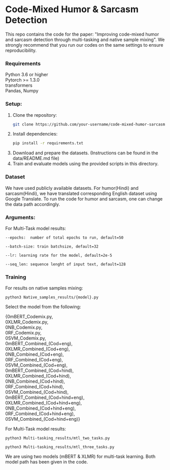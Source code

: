 # Code-Mixed Humor & Sarcasm Detection

This repo contains the code for the paper: "Improving code-mixed humor and sarcasm detection through multi-tasking
and native sample mixing". We strongly recommend that you run our codes on the same settings to ensure reproducibility. 

### Requirements

Python 3.6 or higher <br>
Pytorch >= 1.3.0 <br>
transformers  <br>
Pandas, Numpy <br>

### Setup:
1. Clone the repository:
   ```bash
   git clone https://github.com/your-username/code-mixed-humor-sarcasm-detection.git
   ```
2. Install dependencies:
   ```bash
   pip install -r requirements.txt
   ```
3. Download and prepare the datasets. (Instructions can be found in the data/README.md file)
4. Train and evaluate models using the provided scripts in this directory.

### Dataset

We have used publicly  available datasets. For humor(Hindi) and sarcasm(Hindi), we have translated corresponding English dataset using Google Translate. To run the code for humor and sarcasm, one can change the data path accordingly.

### Arguments:

For Multi-Task model results:

```
--epochs:  number of total epochs to run, default=50

--batch-size: train batchsize, default=32

--lr: learning rate for the model, default=2e-5

--seq_len: sequence lenght of input text, default=128
```

### Training
 For results on native samples mixing:

```
python3 Native_samples_results/{model}.py
```
Select the model from the following:

{0mBERT_Codemix.py, <br> 0XLMR_Codemix.py, <br> 0NB_Codemix.py, <br> 0RF_Codemix.py, <br> 0SVM_Codemix.py, <br> 0mBERT_Combined_(Cod+eng), <br> 0XLMR_Combined_(Cod+eng), <br> 0NB_Combined_(Cod+eng), <br> 0RF_Combined_(Cod+eng), <br> 0SVM_Combined_(Cod+eng), <br> 0mBERT_Combined_(Cod+hind), <br> 0XLMR_Combined_(Cod+hind), <br> 0NB_Combined_(Cod+hind), <br> 0RF_Combined_(Cod+hind), <br> 0SVM_Combined_(Cod+hind), <br> 0mBERT_Combined_(Cod+hind+eng), <br> 0XLMR_Combined_(Cod+hind+eng), <br> 0NB_Combined_(Cod+hind+eng), <br> 0RF_Combined_(Cod+hind+eng), <br> 0SVM_Combined_(Cod+hind+eng)}

For Multi-Task model results:

```
python3 Multi-tasking_results/mtl_two_tasks.py

python3 Multi-tasking_results/mtl_three_tasks.py
```
We are using two models (mBERT & XLMR) for multi-task learning. Both model path has been given in the code.
